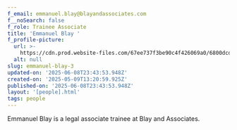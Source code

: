 ```yaml
---
f_email: emmanuel.blay@blayandassociates.com
f__noSearch: false
f_role: Trainee Associate
title: 'Emmanuel Blay '
f_profile-picture:
  url: >-
    https://cdn.prod.website-files.com/67ee737f3be90c4f426069a0/6800dcdb7edcb89241059990_Rectangle%201-4.avif
  alt: null
slug: emmanuel-blay-3
updated-on: '2025-06-08T23:43:53.948Z'
created-on: '2025-05-09T13:20:59.925Z'
published-on: '2025-06-08T23:43:53.948Z'
layout: '[people].html'
tags: people
---
```


Emmanuel Blay is a legal associate trainee at Blay and Associates.
